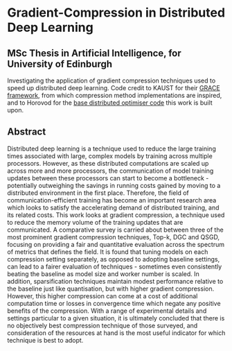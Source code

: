 # Gradient-Compression in Distributed Deep Learning

## MSc Thesis in Artificial Intelligence, for University of Edinburgh

Investigating the application of gradient compression techniques used to speed up distributed deep learning.
Code credit to KAUST for their [GRACE framework](https://github.com/sands-lab/grace), from which compression method implementations are inspired, and to Horovod for the [base distributed optimiser code](https://github.com/horovod/horovod/blob/master/horovod/torch/optimizer.py) this work is built upon.



## Abstract

Distributed deep learning is a technique used to reduce the large training times
associated with large, complex models by training across multiple processors.
However, as these distributed computations are scaled up across more and more
processors, the communication of model training updates between these processors
can start to become a bottleneck - potentially outweighing the savings in
running costs gained by moving to a distributed environment in the first place.
Therefore, the field of communication-efficient training has become an important
research area which looks to satisfy the accelerating demand of distributed
training, and its related costs.
This work looks at gradient compression, a technique used to reduce the
memory volume of the training updates that are communicated. A comparative
survey is carried about between three of the most prominent gradient compression
techniques, Top-k, DGC and QSGD, focusing on providing a fair and
quantitative evaluation across the spectrum of metrics that defines the field.
It is found that tuning models on each compression setting separately, as opposed
to adopting baseline settings, can lead to a fairer evaluation of techniques - sometimes even consistently beating the baseline as model size and worker
number is scaled. In addition, sparsification techniques maintain modest performance
relative to the baseline just like quantisation, but with higher gradient
compression. However, this higher compression can come at a cost of additional
computation time or losses in convergence time which negate any positive benefits
of the compression. With a range of experimental details and settings particular
to a given situation, it is ultimately concluded that there is no objectively
best compression technique of those surveyed, and consideration of the resources
at hand is the most useful indicator for which technique is best to adopt.
